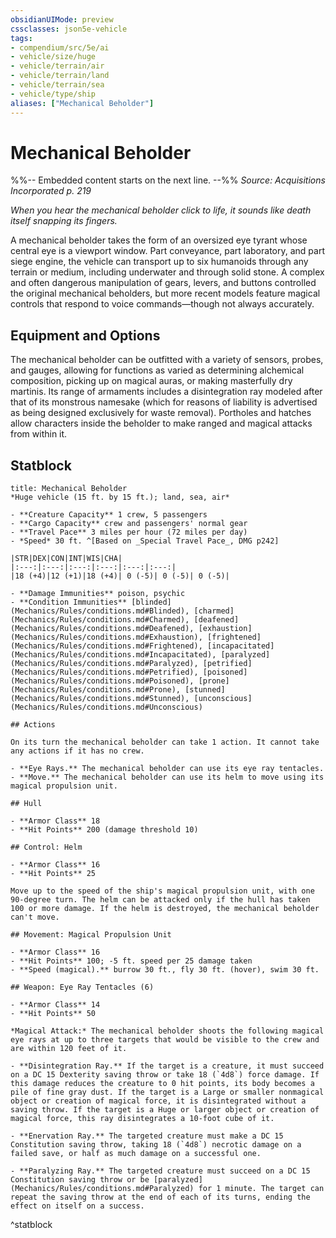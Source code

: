```yaml
---
obsidianUIMode: preview
cssclasses: json5e-vehicle
tags:
- compendium/src/5e/ai
- vehicle/size/huge
- vehicle/terrain/air
- vehicle/terrain/land
- vehicle/terrain/sea
- vehicle/type/ship
aliases: ["Mechanical Beholder"]
---
```

# Mechanical Beholder
%%-- Embedded content starts on the next line. --%%
*Source: Acquisitions Incorporated p. 219*  

*When you hear the mechanical beholder click to life, it sounds like death itself snapping its fingers.*

A mechanical beholder takes the form of an oversized eye tyrant whose central eye is a viewport window. Part conveyance, part laboratory, and part siege engine, the vehicle can transport up to six humanoids through any terrain or medium, including underwater and through solid stone. A complex and often dangerous manipulation of gears, levers, and buttons controlled the original mechanical beholders, but more recent models feature magical controls that respond to voice commands—though not always accurately.

## Equipment and Options

The mechanical beholder can be outfitted with a variety of sensors, probes, and gauges, allowing for functions as varied as determining alchemical composition, picking up on magical auras, or making masterfully dry martinis. Its range of armaments includes a disintegration ray modeled after that of its monstrous namesake (which for reasons of liability is advertised as being designed exclusively for waste removal). Portholes and hatches allow characters inside the beholder to make ranged and magical attacks from within it.

## Statblock

```ad-statblock
title: Mechanical Beholder
*Huge vehicle (15 ft. by 15 ft.); land, sea, air*

- **Creature Capacity** 1 crew, 5 passengers
- **Cargo Capacity** crew and passengers' normal gear
- **Travel Pace** 3 miles per hour (72 miles per day)
- *Speed* 30 ft. ^[Based on _Special Travel Pace_, DMG p242]

|STR|DEX|CON|INT|WIS|CHA|
|:---:|:---:|:---:|:---:|:---:|:---:|
|18 (+4)|12 (+1)|18 (+4)| 0 (-5)| 0 (-5)| 0 (-5)|

- **Damage Immunities** poison, psychic
- **Condition Immunities** [blinded](Mechanics/Rules/conditions.md#Blinded), [charmed](Mechanics/Rules/conditions.md#Charmed), [deafened](Mechanics/Rules/conditions.md#Deafened), [exhaustion](Mechanics/Rules/conditions.md#Exhaustion), [frightened](Mechanics/Rules/conditions.md#Frightened), [incapacitated](Mechanics/Rules/conditions.md#Incapacitated), [paralyzed](Mechanics/Rules/conditions.md#Paralyzed), [petrified](Mechanics/Rules/conditions.md#Petrified), [poisoned](Mechanics/Rules/conditions.md#Poisoned), [prone](Mechanics/Rules/conditions.md#Prone), [stunned](Mechanics/Rules/conditions.md#Stunned), [unconscious](Mechanics/Rules/conditions.md#Unconscious)

## Actions

On its turn the mechanical beholder can take 1 action. It cannot take any actions if it has no crew.

- **Eye Rays.** The mechanical beholder can use its eye ray tentacles.  
- **Move.** The mechanical beholder can use its helm to move using its magical propulsion unit.  

## Hull

- **Armor Class** 18
- **Hit Points** 200 (damage threshold 10)

## Control: Helm

- **Armor Class** 16
- **Hit Points** 25

Move up to the speed of the ship's magical propulsion unit, with one 90-degree turn. The helm can be attacked only if the hull has taken 100 or more damage. If the helm is destroyed, the mechanical beholder can't move.

## Movement: Magical Propulsion Unit

- **Armor Class** 16
- **Hit Points** 100; -5 ft. speed per 25 damage taken
- **Speed (magical).** burrow 30 ft., fly 30 ft. (hover), swim 30 ft.

## Weapon: Eye Ray Tentacles (6)

- **Armor Class** 14
- **Hit Points** 50

*Magical Attack:* The mechanical beholder shoots the following magical eye rays at up to three targets that would be visible to the crew and are within 120 feet of it.

- **Disintegration Ray.** If the target is a creature, it must succeed on a DC 15 Dexterity saving throw or take 18 (`4d8`) force damage. If this damage reduces the creature to 0 hit points, its body becomes a pile of fine gray dust. If the target is a Large or smaller nonmagical object or creation of magical force, it is disintegrated without a saving throw. If the target is a Huge or larger object or creation of magical force, this ray disintegrates a 10-foot cube of it.  

- **Enervation Ray.** The targeted creature must make a DC 15 Constitution saving throw, taking 18 (`4d8`) necrotic damage on a failed save, or half as much damage on a successful one.  

- **Paralyzing Ray.** The targeted creature must succeed on a DC 15 Constitution saving throw or be [paralyzed](Mechanics/Rules/conditions.md#Paralyzed) for 1 minute. The target can repeat the saving throw at the end of each of its turns, ending the effect on itself on a success.  
```
^statblock
